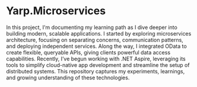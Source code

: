 # Yarp.Microservices

In this project, I'm documenting my learning path as I dive deeper into building modern, scalable applications. I started by exploring microservices architecture, focusing on separating concerns, communication patterns, and deploying independent services. Along the way, I integrated OData to create flexible, queryable APIs, giving clients powerful data access capabilities. Recently, I’ve begun working with .NET Aspire, leveraging its tools to simplify cloud-native app development and streamline the setup of distributed systems. This repository captures my experiments, learnings, and growing understanding of these technologies.
